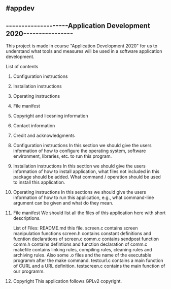 #appdev
----------------------------------------------------------------
--------------------Application Development 2020----------------
----------------------------------------------------------------

This project is made in course "Application Development 2020" for us to 
understand what tools and measures will be used in a software application
development.

List of contents
1. Configuration instructions
2. Installation instructions
3. Operating instructions
4. File manifest
5. Copyright and licesning information
6. Contact information
7. Credit and acknowledgments

1. Configuration instructions
	In this section we should give the users information of how to configure
	the operating system, software environment, libraries, etc. to run
	this program.

2. Installation instructions
	In this section we should give the users information of how to install
	application, what files not included in this package should be added.
	What command / operation should be used to install this application.

3. Operating instructions
	In this sections we should give the users information of how to run this
	application, e.g., what command-line argument can be given and what do
	they mean.

4. File manifest
	We should list all the files of this application here with short
	descriptions.

	List of Files:
	README.md		this file.
	screen.c		contains screen manipulation functions
	screen.h		contains constant definitions and fucntion declarations
					of screen.c
	comm.c			contains sendpost function
	comm.h			contains defintions and function declaration of comm.c
	makefile		contains linking rules, compiling rules, cleaning rules
					and archiving rules. Also some .o files and the name of
					the executable programm after the make command.
	testcurl.c		contains a main function of CURL and a URL definition.
	testscreen.c	contains the main function of our programm.

5. Copyright
	This application follows GPLv2 copyright.
